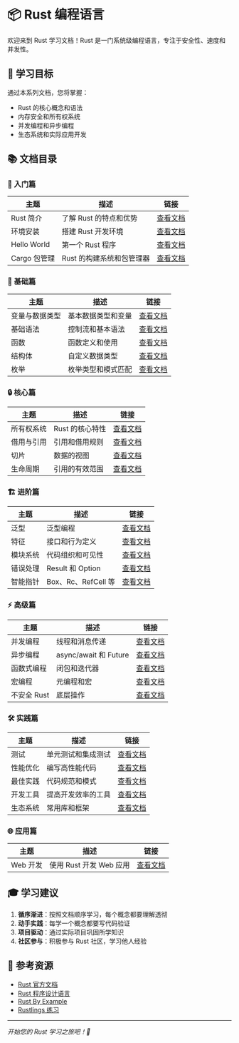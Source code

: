# 📦 Rust 编程语言

欢迎来到 Rust 学习文档！Rust 是一门系统级编程语言，专注于安全性、速度和并发性。

## 🎯 学习目标

通过本系列文档，您将掌握：
- Rust 的核心概念和语法
- 内存安全和所有权系统
- 并发编程和异步编程
- 生态系统和实际应用开发

## 📚 文档目录

### 🚀 入门篇
| 主题 | 描述 | 链接 |
|------|------|------|
| Rust 简介 | 了解 Rust 的特点和优势 | [查看文档](./introduction.md) |
| 环境安装 | 搭建 Rust 开发环境 | [查看文档](./installation.md) |
| Hello World | 第一个 Rust 程序 | [查看文档](./hello-world.md) |
| Cargo 包管理 | Rust 的构建系统和包管理器 | [查看文档](./cargo.md) |

### 📖 基础篇
| 主题 | 描述 | 链接 |
|------|------|------|
| 变量与数据类型 | 基本数据类型和变量 | [查看文档](./variables-types.md) |
| 基础语法 | 控制流和基本语法 | [查看文档](./basic-syntax.md) |
| 函数 | 函数定义和使用 | [查看文档](./functions.md) |
| 结构体 | 自定义数据类型 | [查看文档](./structs.md) |
| 枚举 | 枚举类型和模式匹配 | [查看文档](./enums.md) |

### 🔒 核心篇
| 主题 | 描述 | 链接 |
|------|------|------|
| 所有权系统 | Rust 的核心特性 | [查看文档](./ownership.md) |
| 借用与引用 | 引用和借用规则 | [查看文档](./borrowing.md) |
| 切片 | 数据的视图 | [查看文档](./slices.md) |
| 生命周期 | 引用的有效范围 | [查看文档](./lifetimes.md) |

### 🏗️ 进阶篇
| 主题 | 描述 | 链接 |
|------|------|------|
| 泛型 | 泛型编程 | [查看文档](./generics.md) |
| 特征 | 接口和行为定义 | [查看文档](./traits.md) |
| 模块系统 | 代码组织和可见性 | [查看文档](./modules.md) |
| 错误处理 | Result 和 Option | [查看文档](./error-handling.md) |
| 智能指针 | Box、Rc、RefCell 等 | [查看文档](./smart-pointers.md) |

### ⚡ 高级篇
| 主题 | 描述 | 链接 |
|------|------|------|
| 并发编程 | 线程和消息传递 | [查看文档](./concurrency.md) |
| 异步编程 | async/await 和 Future | [查看文档](./async.md) |
| 函数式编程 | 闭包和迭代器 | [查看文档](./functional.md) |
| 宏编程 | 元编程和宏 | [查看文档](./macros.md) |
| 不安全 Rust | 底层操作 | [查看文档](./unsafe.md) |

### 🛠️ 实践篇
| 主题 | 描述 | 链接 |
|------|------|------|
| 测试 | 单元测试和集成测试 | [查看文档](./testing.md) |
| 性能优化 | 编写高性能代码 | [查看文档](./performance.md) |
| 最佳实践 | 代码规范和模式 | [查看文档](./best-practices.md) |
| 开发工具 | 提高开发效率的工具 | [查看文档](./tools.md) |
| 生态系统 | 常用库和框架 | [查看文档](./ecosystem.md) |

### 🌐 应用篇
| 主题 | 描述 | 链接 |
|------|------|------|
| Web 开发 | 使用 Rust 开发 Web 应用 | [查看文档](./web-development.md) |

## 🎓 学习建议

1. **循序渐进**：按照文档顺序学习，每个概念都要理解透彻
2. **动手实践**：每学一个概念都要写代码验证
3. **项目驱动**：通过实际项目巩固所学知识
4. **社区参与**：积极参与 Rust 社区，学习他人经验

## 📖 参考资源

- [Rust 官方文档](https://doc.rust-lang.org/)
- [Rust 程序设计语言](https://kaisery.github.io/trpl-zh-cn/)
- [Rust By Example](https://rustwiki.org/zh-CN/rust-by-example/)
- [Rustlings 练习](https://github.com/rust-lang/rustlings)

---

*开始您的 Rust 学习之旅吧！🚀*
